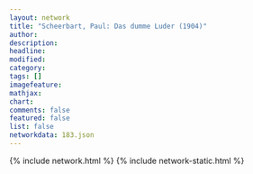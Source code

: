 ```yaml
---
layout: network
title: "Scheerbart, Paul: Das dumme Luder (1904)"
author:
description:
headline:
modified:
category:
tags: []
imagefeature: 
mathjax: 
chart: 
comments: false
featured: false
list: false
networkdata: 183.json
---
```

{% include network.html %}
{% include network-static.html %}

